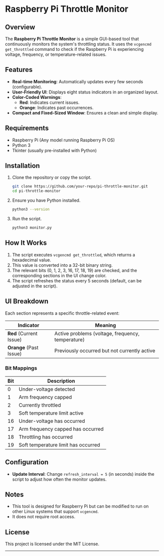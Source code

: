 # Raspberry Pi Throttle Monitor

## Overview
The **Raspberry Pi Throttle Monitor** is a simple GUI-based tool that continuously monitors the system's throttling status. It uses the `vcgencmd get_throttled` command to check if the Raspberry Pi is experiencing voltage, frequency, or temperature-related issues.

## Features
- **Real-time Monitoring**: Automatically updates every few seconds (configurable).
- **User-Friendly UI**: Displays eight status indicators in an organized layout.
- **Color-Coded Warnings**:
  - **Red**: Indicates current issues.
  - **Orange**: Indicates past occurrences.
- **Compact and Fixed-Sized Window**: Ensures a clean and simple display.

## Requirements
- Raspberry Pi (Any model running Raspberry Pi OS)
- Python 3
- Tkinter (usually pre-installed with Python)

## Installation
1. Clone the repository or copy the script.
   ```sh
   git clone https://github.com/your-repo/pi-throttle-monitor.git
   cd pi-throttle-monitor
   ```
2. Ensure you have Python installed.
   ```sh
   python3 --version
   ```
3. Run the script.
   ```sh
   python3 monitor.py
   ```

## How It Works
1. The script executes `vcgencmd get_throttled`, which returns a hexadecimal value.
2. This value is converted into a 32-bit binary string.
3. The relevant bits (0, 1, 2, 3, 16, 17, 18, 19) are checked, and the corresponding sections in the UI change color.
4. The script refreshes the status every 5 seconds (default, can be adjusted in the script).

## UI Breakdown
Each section represents a specific throttle-related event:

| Indicator | Meaning |
|-----------|---------|
| **Red** (Current Issue) | Active problems (voltage, frequency, temperature) |
| **Orange** (Past Issue) | Previously occurred but not currently active |

### Bit Mappings
| Bit | Description |
|----|--------------------------------------|
| 0  | Under-voltage detected |
| 1  | Arm frequency capped |
| 2  | Currently throttled |
| 3  | Soft temperature limit active |
| 16 | Under-voltage has occurred |
| 17 | Arm frequency capped has occurred |
| 18 | Throttling has occurred |
| 19 | Soft temperature limit has occurred |

## Configuration
- **Update Interval**: Change `refresh_interval = 5` (in seconds) inside the script to adjust how often the monitor updates.

## Notes
- This tool is designed for Raspberry Pi but can be modified to run on other Linux systems that support `vcgencmd`.
- It does not require root access.

## License
This project is licensed under the MIT License.

---

